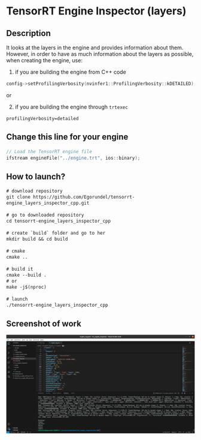 # TensorRT Engine Inspector (layers)

## Description

It looks at the layers in the engine and provides information about them. However, in order to have as much information about the layers as possible, when creating the engine, use:
1. if you are building the engine from C++ code 
```cpp
config->setProfilingVerbosity(nvinfer1::ProfilingVerbosity::kDETAILED);
```  
or  

2. if you are building the engine through `trtexec`
```shell
profilingVerbosity=detailed
```

## Change this line for your engine

```cpp
// Load the TensorRT engine file
ifstream engineFile("../engine.trt", ios::binary);
```

## How to launch?

```shell
# download repository
git clone https://github.com/Egorundel/tensorrt-engine_layers_inspector_cpp.git

# go to downloaded repository
cd tensorrt-engine_layers_inspector_cpp

# create `build` folder and go to her
mkdir build && cd build

# cmake 
cmake ..

# build it
cmake --build .
# or
make -j$(nproc)

# launch
./tensorrt-engine_layers_inspector_cpp
```

## Screenshot of work

![screen0](./images/screen0.png)
